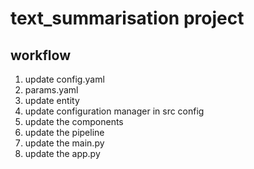 # text_summarisation project

## workflow

1. update config.yaml
2. params.yaml
3. update entity
4. update configuration manager in src config
5. update the components
6. update the pipeline
7. update the main.py
8. update the app.py